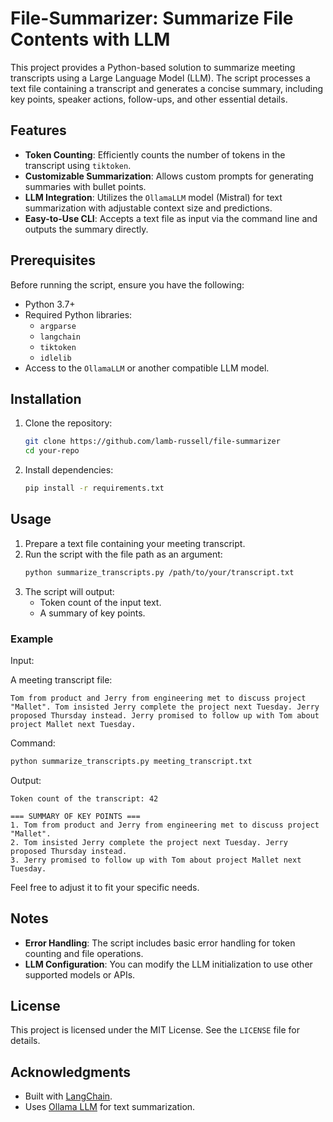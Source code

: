 # File-Summarizer: Summarize File Contents with LLM

This project provides a Python-based solution to summarize meeting transcripts using a Large Language Model (LLM). The script processes a text file containing a transcript and generates a concise summary, including key points, speaker actions, follow-ups, and other essential details.

## Features

- **Token Counting**: Efficiently counts the number of tokens in the transcript using `tiktoken`.
- **Customizable Summarization**: Allows custom prompts for generating summaries with bullet points.
- **LLM Integration**: Utilizes the `OllamaLLM` model (Mistral) for text summarization with adjustable context size and predictions.
- **Easy-to-Use CLI**: Accepts a text file as input via the command line and outputs the summary directly.

## Prerequisites

Before running the script, ensure you have the following:

- Python 3.7+
- Required Python libraries:
  - `argparse`
  - `langchain`
  - `tiktoken`
  - `idlelib`
- Access to the `OllamaLLM` or another compatible LLM model.

## Installation

1. Clone the repository:

   ```bash
   git clone https://github.com/lamb-russell/file-summarizer
   cd your-repo
   ```

2. Install dependencies:

   ```bash
   pip install -r requirements.txt
   ```

## Usage

1. Prepare a text file containing your meeting transcript.
2. Run the script with the file path as an argument:
   ```bash
   python summarize_transcripts.py /path/to/your/transcript.txt
   ```
3. The script will output:
   - Token count of the input text.
   - A summary of key points.

### Example

Input:

A meeting transcript file:

```
Tom from product and Jerry from engineering met to discuss project "Mallet". Tom insisted Jerry complete the project next Tuesday. Jerry proposed Thursday instead. Jerry promised to follow up with Tom about project Mallet next Tuesday.
```

Command:

```bash
python summarize_transcripts.py meeting_transcript.txt
```

Output:

```
Token count of the transcript: 42

=== SUMMARY OF KEY POINTS ===
1. Tom from product and Jerry from engineering met to discuss project "Mallet".
2. Tom insisted Jerry complete the project next Tuesday. Jerry proposed Thursday instead.
3. Jerry promised to follow up with Tom about project Mallet next Tuesday.
```

Feel free to adjust it to fit your specific needs.

## Notes

- **Error Handling**: The script includes basic error handling for token counting and file operations.
- **LLM Configuration**: You can modify the LLM initialization to use other supported models or APIs.

## License

This project is licensed under the MIT License. See the `LICENSE` file for details.

## Acknowledgments

- Built with [LangChain](https://www.langchain.com/).
- Uses [Ollama LLM](https://www.ollama.ai/) for text summarization.

